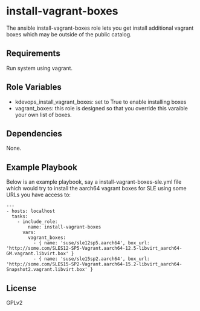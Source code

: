 install-vagrant-boxes
=====================

The ansible install-vagrant-boxes role lets you get install additional vagrant
boxes which may be outside of the public catalog.

Requirements
------------

Run system using vagrant.

Role Variables
--------------

  * kdevops_install_vagrant_boxes: set to True to enable installing boxes
  * vagrant_boxes: this role is designed so that you override this varaible
    your own list of boxes.

Dependencies
------------

None.

Example Playbook
----------------

Below is an example playbook, say a install-vagrant-boxes-sle.yml file which
would try to install the aarch64 vagrant boxes for SLE using some URLs you
have access to:

```
---
- hosts: localhost
  tasks:
    - include_role:
        name: install-vagrant-boxes
      vars:
        vagrant_boxes:
          - { name: 'suse/sle12sp5.aarch64', box_url: 'http://some.com/SLES12-SP5-Vagrant.aarch64-12.5-libvirt_aarch64-GM.vagrant.libvirt.box' }
          - { name: 'suse/sle15sp2.aarch64', box_url: 'http://some.com/SLES15-SP2-Vagrant.aarch64-15.2-libvirt_aarch64-Snapshot2.vagrant.libvirt.box' }
```

License
-------

GPLv2
